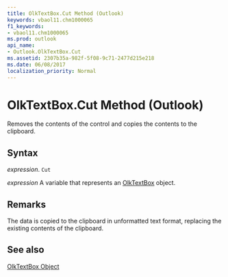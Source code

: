```yaml
---
title: OlkTextBox.Cut Method (Outlook)
keywords: vbaol11.chm1000065
f1_keywords:
- vbaol11.chm1000065
ms.prod: outlook
api_name:
- Outlook.OlkTextBox.Cut
ms.assetid: 2307b35a-982f-5f08-9c71-2477d215e218
ms.date: 06/08/2017
localization_priority: Normal
---
```



# OlkTextBox.Cut Method (Outlook)

Removes the contents of the control and copies the contents to the clipboard.


## Syntax

_expression_. `Cut`

_expression_ A variable that represents an [OlkTextBox](./Outlook.OlkTextBox.md) object.


## Remarks

The data is copied to the clipboard in unformatted text format, replacing the existing contents of the clipboard.


## See also


[OlkTextBox Object](Outlook.OlkTextBox.md)

